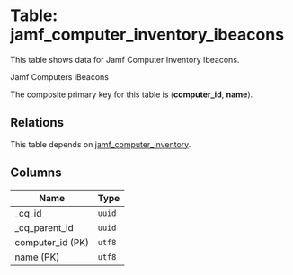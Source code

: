 # Table: jamf_computer_inventory_ibeacons

This table shows data for Jamf Computer Inventory Ibeacons.

Jamf Computers iBeacons

The composite primary key for this table is (**computer_id**, **name**).

## Relations

This table depends on [jamf_computer_inventory](jamf_computer_inventory.md).

## Columns

| Name          | Type          |
| ------------- | ------------- |
|_cq_id|`uuid`|
|_cq_parent_id|`uuid`|
|computer_id (PK)|`utf8`|
|name (PK)|`utf8`|